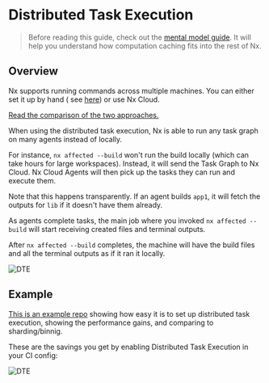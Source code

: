 # Distributed Task Execution

> Before reading this guide, check out the [mental model guide](/using-nx/mental-model). It will help you understand how computation caching fits into the rest of Nx.

## Overview

Nx supports running commands across multiple machines. You can either set it up by hand (
see [here](/ci/distributed-builds)) or use Nx Cloud.

[Read the comparison of the two approaches.](https://blog.nrwl.io/distributing-ci-binning-and-distributed-task-execution-632fe31a8953?source=friends_link&sk=5120b7ff982730854ed22becfe7a640a)

When using the distributed task execution, Nx is able to run any task graph on many agents instead of locally.

For instance, `nx affected --build` won't run the build locally (which can take hours for large workspaces). Instead,
it will send the Task Graph to Nx Cloud. Nx Cloud Agents will then pick up the tasks they can run and execute them.

Note that this happens transparently. If an agent builds `app1`, it will fetch the outputs for `lib` if it doesn't have them
already.

As agents complete tasks, the main job where you invoked `nx affected --build` will start receiving created files and
terminal outputs.

After `nx affected --build` completes, the machine will have the build files and all the terminal outputs as if it ran
it locally.

![DTE](/shared/mental-model/dte.png)

## Example

[This is an example repo](https://github.com/vsavkin/interstellar) showing how easy it is to set up distributed task execution, showing the performance gains, and comparing to sharding/binnig.

These are the savings you get by enabling Distributed Task Execution in your CI config:

![DTE](/shared/using-nx/dte.png)
